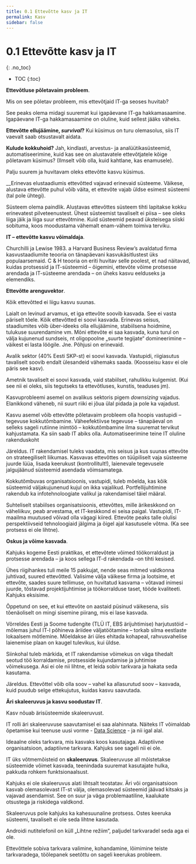 ```yaml
---
title: 0.1 Ettevõtte kasv ja IT
permalink: Kasv
sidebar: false
---
```


# 0.1 Ettevõtte kasv ja IT
{: .no_toc}

- TOC
{:toc}

__Ettevõtluse põletavaim probleem__.

Mis on see põletav probleem, mis ettevõtjaid IT-ga seoses huvitab?

See peaks olema midagi suuremat kui igapäevane IT-ga hakkamasaamine. Igapäevane IT-ga hakkamasaamine on oluline, kuid sellest jääks väheks.

__Ettevõtte ellujäämine, _survival_?__ Kui küsimus on turu olemasolus, siis IT vaevalt saab otsustavalt aidata.

__Kulude kokkuhoid?__ Jah, kindlasti, arvestus- ja analüütikasüsteemid, automatiseerimine, kuid kas see on alustavatele ettevõtjatele kõige põletavam küsimus? (Ilmselt võib olla, kuid kahtlane, kas enamusele).

Palju suurem ja huvitavam oleks ettevõtte kasvu küsimus.

__Erinevas elustaadiumis ettevõtted vajavad erinevaid süsteeme. Väikese, alustava ettevõtte puhul võib väita, et ettevõte vajab üldse esimest süsteemi (tal pole ühtegi).

Süsteem olema paindlik. Alustavas ettevõttes süsteem tihti lapitakse kokku erinevatest pilveteenustest. Ühest süsteemist tavaliselt ei piisa – see oleks liiga jäik ja liiga suur ettevõtmine. Kuid süsteemid peavad üksteisega siiski sobituma, koos moodustama vähemalt enam-vähem toimiva terviku.

__IT – ettevõtte kasvu võimaldaja__.

Churchilli ja Lewise 1983. a Harvard Business Review’s avaldatud firma kasvustaadiumite teooria on tänapäevani kasvukäsitlustest üks populaarsemaid. C & H teooria on eriti huvitav selle poolest, et nad näitavad, kuidas protsessid ja IT-süsteemid – õigemini, ettevõte võime protsesse arendada ja IT-süsteeme arendada – on üheks kasvu eelduseks ja elemendiks.

__Ettevõtte arenguvektor__.

Kõik ettevõtted ei liigu kasvu suunas.

Laialt on levinud arvamus, et iga ettevõte soovib kasvada. See ei vasta päriselt tõele. Kõik ettevõtted ei soovi kasvada. Erinevas seisus,  staadiumites võib über-ideeks olla ellujäämine, stabiilsena hoidmine, tulukuse suurendamine vm. Mõni ettevõte ei saa kasvada, kuna turul on välja kujunenud sundseis, nt oligopoolne „suurte tegijate“ domineerimine – väikest ei lasta löögile. Jne. Põhjusi on erinevaid.

Avalik sektor (40% Eesti SKP-st) ei soovi kasvada. Vastupidi, riigiasutus tavaliselt soovib endalt ülesandeid vähemaks saada. (Koosseisu kasv ei ole päris see kasv).

Ametnik tavaliselt ei soovi kasvada, vaid stabiilset, rahulikku kulgemist. (Kui see nii ei oleks, siis tegutseks ta ettevõtluses, kunstis, teaduses jm).

Kasvuprobleemi asemel on avalikus sektoris pigem _downsizing_ vajadus. Elanikkond väheneb, nii suurt riiki ei jõua ülal pidada ja pole ka vajadust.

Kasvu asemel võib ettevõtte põletavaim probleem olla hoopis vastupidi – tegevuse kokkutõmbamine. Väheefektiivse tegevuse – tänapäeval on selleks sageli rutiinne inimtöö – kokkutõmbamine ilma suuremat tervikut kahjustamata. Ka siin saab IT abiks olla. Automatiseerimine teine IT oluline rakenduskoht

Järeldus. IT rakendamisel tuleks vaadata, mis seisus ja kus suunas ettevõte on strateegiliselt liikumas. Kasvavas ettevõttes on tüüpiliselt vaja süsteeme juurde lüüa, lisada keerukust (kontrollitult!), laienevale tegevusele jalgujäänud süsteemid asendada võimsamatega.

Kokkutõmbuvas organisatsioonis, vastupidi, tuleb mõelda, kas kõik süsteemid väljakujunenud kujul on ikka vajalikud. Portfellijuhtimine rakendub ka infotehnoloogiate valikul ja rakendamisel täiel määral.

Suhteliselt stabiilses organisatsioonis, ettevõttes, mille ärikeskkond on väheliikuv, peab arvestama, et IT-keskkond ei seisa paigal. Vastupidi, IT-maailma muutused võivad olla vägagi kiired. Ettevõte peaks talle olulisi perspektiivseid tehnoloogiaid jälgima ja õigel ajal kasutusele võtma. (Ka see protsess ei ole lihtne).

__Oskus ja võime kasvada__.

Kahjuks kogeme Eesti praktikas, et ettevõtete võimed töökorraldust ja protsesse arendada – ja koos sellega IT-d rakendada –on tihti kesised.

Ühes riigihankes tuli meile 15 pakkujat, nende seas mitmed valdkonna juhtivad, suured ettevõtted. Valisime välja väikese firma ja lootsime, et ettevõte, saades suure tellimuse, on huvitatud kasvama – võtavad inimesi juurde, tõstavad projektijuhtimise ja töökorralduse taset, tööde kvaliteeti. Kahjuks eksisime.

Õppetund on see, et kui ettevõte on aastaid püsinud väikesena, siis tõenäoliselt on mingi sisemine piirang, mis ei lase kasvada.

Võrreldes Eesti ja Soome tudengite (TLÜ IT, EBS ärijuhtimise) harjutustöid – mõlemas juhul IT-l põhineva äriidee väljatöötamine – torkab silma eestlaste lokaalsem mõtlemine. Mõeldakse äri üles ehitada kohapeal, rahvusvahelise laienemise plaan on kaugel tulevikus, kui üldse.

Siinkohal tuleb märkida, et IT rakendamise võimekus on väga tihedalt seotud töö korraldamise, protsesside kujundamise ja juhtimise võimekusega. Asi ei ole nii lihtne, et leida sobiv tarkvara ja hakata seda kasutama.

Järeldus. Ettevõttel võib olla soov – vahel ka allasurutud soov – kasvada, kuid puudub selge ettekujutus, kuidas kasvu saavutada.

__Äri skaleeruvus ja kasvu soodustav IT__.

Kasv nõuab ärisüsteemide skaleeruvust.

IT rolli äri skaleeruvuse saavutamisel ei saa alahinnata. Näiteks IT võimaldab õpetamise kui teenuse uusi vorme - [Data Science](https://www.springboard.com/workshops/data-science-career-track/) - ja nii igal alal.

Ideaalne oleks tarkvara, mis kasvaks koos kasutajaga. Adaptiivne organisatsioon, adaptiivne tarkvara. Kahjuks see sageli nii ei ole.

IT üks võtmemõisteid on __skaleeruvus__. Skaleeruvuse all mõistetakse süsteemide võimet kasvada, teenindada suuremat kasutajate hulka, pakkuda rohkem funktsionaalsust.

Kahjuks ei ole skaleeruvus alati lihtsalt teostatav. Äri või organisatsioon kasvab olemasolevast IT-st välja, olemasolevad süsteemid jäävad kitsaks ja vajavad asendamist. See on suur ja väga problemaatiline, kaalukate otsustega ja riskidega valdkond.

Skaleeruvus pole kahjuks ka kahesuunaline protsess. Ostes keeruka süsteemi, tavaliselt ei ole seda lihtne kasutada.

Androidi nutitelefonil on küll „Lihtne režiim“, paljudel tarkvaradel seda aga ei ole.

Ettevõttele sobiva tarkvara valimine, kohandamine, lõimimine teiste tarkvaradega, töölepanek seetõttu on sageli keerukas probleem.
